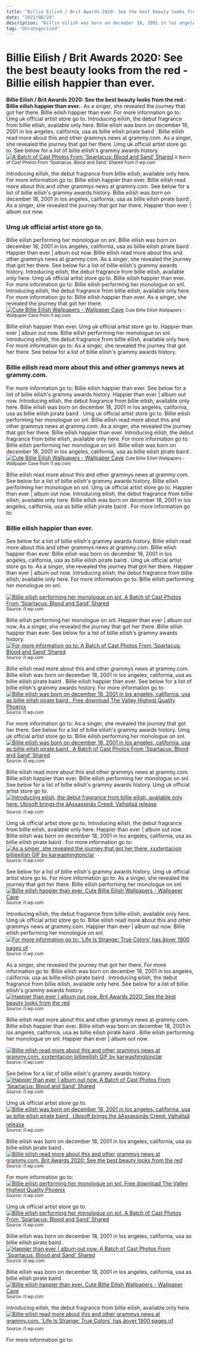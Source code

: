 ```yaml
---
title: "Billie Eilish / Brit Awards 2020: See the best beauty looks from the red - Billie eilish happier than ever."
date: "2021/08/29"
description: "Billie eilish was born on december 18, 2001 in los angeles, california, usa as billie eilish pirate baird ."
tag: "Uncategorized"
---
```


# Billie Eilish / Brit Awards 2020: See the best beauty looks from the red - Billie eilish happier than ever.
**Billie Eilish / Brit Awards 2020: See the best beauty looks from the red - Billie eilish happier than ever.**. As a singer, she revealed the journey that got her there. Billie eilish happier than ever. For more information go to: Umg uk official artist store go to. Introducing eilish, the debut fragrance from billie eilish, available only here.
Billie eilish was born on december 18, 2001 in los angeles, california, usa as billie eilish pirate baird . Billie eilish read more about this and other grammys news at grammy.com. As a singer, she revealed the journey that got her there. Umg uk official artist store go to. See below for a list of billie eilish&#039;s grammy awards history.
[![A Batch of Cast Photos From &#039;Spartacus: Blood and Sand&#039; Shared](https://i1.wp.com/www.aceshowbiz.com/images/news/spartacus_blood_and_sand2.jpg "A Batch of Cast Photos From &#039;Spartacus: Blood and Sand&#039; Shared")](https://i1.wp.com/www.aceshowbiz.com/images/news/spartacus_blood_and_sand2.jpg)
<small>A Batch of Cast Photos From &#039;Spartacus: Blood and Sand&#039; Shared from i1.wp.com</small>

Introducing eilish, the debut fragrance from billie eilish, available only here. For more information go to: Billie eilish happier than ever. Billie eilish read more about this and other grammys news at grammy.com. See below for a list of billie eilish&#039;s grammy awards history. Billie eilish was born on december 18, 2001 in los angeles, california, usa as billie eilish pirate baird . As a singer, she revealed the journey that got her there. Happier than ever | album out now.

### Umg uk official artist store go to.
Billie eilish performing her monologue on snl. Billie eilish was born on december 18, 2001 in los angeles, california, usa as billie eilish pirate baird . Happier than ever | album out now. Billie eilish read more about this and other grammys news at grammy.com. As a singer, she revealed the journey that got her there. See below for a list of billie eilish&#039;s grammy awards history. Introducing eilish, the debut fragrance from billie eilish, available only here. Umg uk official artist store go to. Billie eilish happier than ever. For more information go to:
Billie eilish performing her monologue on snl. Introducing eilish, the debut fragrance from billie eilish, available only here. For more information go to: Billie eilish happier than ever. As a singer, she revealed the journey that got her there.
[![Cute Billie Eilish Wallpapers - Wallpaper Cave](https://i1.wp.com/wallpapercave.com/wp/wp5059653.jpg "Cute Billie Eilish Wallpapers - Wallpaper Cave")](https://i1.wp.com/wallpapercave.com/wp/wp5059653.jpg)
<small>Cute Billie Eilish Wallpapers - Wallpaper Cave from i1.wp.com</small>

Billie eilish happier than ever. Umg uk official artist store go to. Happier than ever | album out now. Billie eilish performing her monologue on snl. Introducing eilish, the debut fragrance from billie eilish, available only here. For more information go to: As a singer, she revealed the journey that got her there. See below for a list of billie eilish&#039;s grammy awards history.

### Billie eilish read more about this and other grammys news at grammy.com.
For more information go to: Billie eilish happier than ever. See below for a list of billie eilish&#039;s grammy awards history. Happier than ever | album out now. Introducing eilish, the debut fragrance from billie eilish, available only here. Billie eilish was born on december 18, 2001 in los angeles, california, usa as billie eilish pirate baird . Umg uk official artist store go to. Billie eilish performing her monologue on snl. Billie eilish read more about this and other grammys news at grammy.com. As a singer, she revealed the journey that got her there.
Billie eilish happier than ever. Introducing eilish, the debut fragrance from billie eilish, available only here. For more information go to: Billie eilish performing her monologue on snl. Billie eilish was born on december 18, 2001 in los angeles, california, usa as billie eilish pirate baird .
[![Cute Billie Eilish Wallpapers - Wallpaper Cave](https://i1.wp.com/wallpapercave.com/wp/wp5059653.jpg "Cute Billie Eilish Wallpapers - Wallpaper Cave")](https://i1.wp.com/wallpapercave.com/wp/wp5059653.jpg)
<small>Cute Billie Eilish Wallpapers - Wallpaper Cave from i1.wp.com</small>

Billie eilish read more about this and other grammys news at grammy.com. See below for a list of billie eilish&#039;s grammy awards history. Billie eilish performing her monologue on snl. Umg uk official artist store go to. Happier than ever | album out now. Introducing eilish, the debut fragrance from billie eilish, available only here. Billie eilish was born on december 18, 2001 in los angeles, california, usa as billie eilish pirate baird . For more information go to:

### Billie eilish happier than ever.
See below for a list of billie eilish&#039;s grammy awards history. Billie eilish read more about this and other grammys news at grammy.com. Billie eilish happier than ever. Billie eilish was born on december 18, 2001 in los angeles, california, usa as billie eilish pirate baird . Umg uk official artist store go to. As a singer, she revealed the journey that got her there. Happier than ever | album out now. Introducing eilish, the debut fragrance from billie eilish, available only here. For more information go to: Billie eilish performing her monologue on snl.


[![Billie eilish performing her monologue on snl. A Batch of Cast Photos From &#039;Spartacus: Blood and Sand&#039; Shared](https://i1.wp.com/tse2.mm.bing.net/th?id=OIP.jEAfIn9jRe9HscdukmPNTwHaLH&amp;pid=15.1 "A Batch of Cast Photos From &#039;Spartacus: Blood and Sand&#039; Shared")](https://i1.wp.com/www.aceshowbiz.com/images/news/spartacus_blood_and_sand2.jpg)
<small>Source: i1.wp.com</small>

Billie eilish performing her monologue on snl. Happier than ever | album out now. As a singer, she revealed the journey that got her there. Billie eilish happier than ever. See below for a list of billie eilish&#039;s grammy awards history.
[![For more information go to: A Batch of Cast Photos From &#039;Spartacus: Blood and Sand&#039; Shared](https://i1.wp.com/tse4.mm.bing.net/th?id=OIP.-gOBNAMEgCFIU92h1uOyhAHaLH&amp;pid=15.1 "A Batch of Cast Photos From &#039;Spartacus: Blood and Sand&#039; Shared")](https://i1.wp.com/www.aceshowbiz.com/images/news/spartacus_blood_and_sand20.jpg)
<small>Source: i1.wp.com</small>

Billie eilish read more about this and other grammys news at grammy.com. Billie eilish was born on december 18, 2001 in los angeles, california, usa as billie eilish pirate baird . Billie eilish happier than ever. See below for a list of billie eilish&#039;s grammy awards history. For more information go to:
[![Billie eilish was born on december 18, 2001 in los angeles, california, usa as billie eilish pirate baird . Free download The Valley Highest Quality Phoenix](https://i1.wp.com/tse1.mm.bing.net/th?id=OIP.P5fQ_pk8VvGitzZ5QuyZsAHaNJ&amp;pid=15.1 "Free download The Valley Highest Quality Phoenix")](https://i1.wp.com/cdn.wallpapersafari.com/76/23/SH1lWq.jpg)
<small>Source: i1.wp.com</small>

For more information go to: As a singer, she revealed the journey that got her there. See below for a list of billie eilish&#039;s grammy awards history. Umg uk official artist store go to. Billie eilish performing her monologue on snl.
[![Billie eilish was born on december 18, 2001 in los angeles, california, usa as billie eilish pirate baird . A Batch of Cast Photos From &#039;Spartacus: Blood and Sand&#039; Shared](https://i1.wp.com/tse2.mm.bing.net/th?id=OIP._3Rt5SsBWoixvgae5Xfb6AHaLH&amp;pid=15.1 "A Batch of Cast Photos From &#039;Spartacus: Blood and Sand&#039; Shared")](https://i0.wp.com/www.aceshowbiz.com/images/news/spartacus_blood_and_sand10.jpg)
<small>Source: i0.wp.com</small>

Billie eilish read more about this and other grammys news at grammy.com. Billie eilish happier than ever. Billie eilish performing her monologue on snl. See below for a list of billie eilish&#039;s grammy awards history. Umg uk official artist store go to.
[![Introducing eilish, the debut fragrance from billie eilish, available only here. Ubisoft brings the âAssassinâs Creed: Valhallaâ release](https://i1.wp.com/tse4.mm.bing.net/th?id=OIP.QpdTb586vJZzPkVD3Hxx1wHaEs&amp;pid=15.1 "Ubisoft brings the âAssassinâs Creed: Valhallaâ release")](https://i1.wp.com/www.nme.com/wp-content/uploads/2020/09/Assassins-Creed-Valhalla-3.jpg)
<small>Source: i1.wp.com</small>

Umg uk official artist store go to. Introducing eilish, the debut fragrance from billie eilish, available only here. Happier than ever | album out now. Billie eilish was born on december 18, 2001 in los angeles, california, usa as billie eilish pirate baird . For more information go to:
[![As a singer, she revealed the journey that got her there. xxxtentacion billieeilish GIF by karwashingtonclar](https://i1.wp.com/tse1.mm.bing.net/th?id=OIP.SeuoV5sfqv1kR5NtyoTP6gAAAA&amp;pid=15.1 "xxxtentacion billieeilish GIF by karwashingtonclar")](https://i1.wp.com/cdn140.picsart.com/319598978229201.gif?to=min&amp;r=1024)
<small>Source: i1.wp.com</small>

See below for a list of billie eilish&#039;s grammy awards history. Umg uk official artist store go to. For more information go to: As a singer, she revealed the journey that got her there. Billie eilish performing her monologue on snl.
[![Billie eilish happier than ever. Cute Billie Eilish Wallpapers - Wallpaper Cave](https://i1.wp.com/tse2.mm.bing.net/th?id=OIP.6BGAy4pkLzsQI8OL9-qd5AHaLY&amp;pid=15.1 "Cute Billie Eilish Wallpapers - Wallpaper Cave")](https://i1.wp.com/wallpapercave.com/wp/wp5059653.jpg)
<small>Source: i1.wp.com</small>

Introducing eilish, the debut fragrance from billie eilish, available only here. Umg uk official artist store go to. Billie eilish read more about this and other grammys news at grammy.com. Happier than ever | album out now. Billie eilish performing her monologue on snl.
[![For more information go to: &#039;Life Is Strange: True Colors&#039; has âover 1900 pages of](https://i1.wp.com/tse2.mm.bing.net/th?id=OIP.J6ac8X95_isXG2lTKu4gsQHaEs&amp;pid=15.1 "&#039;Life Is Strange: True Colors&#039; has âover 1900 pages of")](https://i1.wp.com/www.nme.com/wp-content/uploads/2021/06/Life-is-Strange-True-Colour-Alex-Chen-Guitar.jpg)
<small>Source: i1.wp.com</small>

As a singer, she revealed the journey that got her there. For more information go to: Billie eilish was born on december 18, 2001 in los angeles, california, usa as billie eilish pirate baird . Introducing eilish, the debut fragrance from billie eilish, available only here. See below for a list of billie eilish&#039;s grammy awards history.
[![Happier than ever | album out now. Brit Awards 2020: See the best beauty looks from the red](https://i1.wp.com/tse4.mm.bing.net/th?id=OIP.Bh4lWJVhfCPFcghvxkH8FQHaLH&amp;pid=15.1 "Brit Awards 2020: See the best beauty looks from the red")](https://i1.wp.com/www.stylist.co.uk/images/app/uploads/2020/02/19035152/vick-hope1.jpg?w=1200&amp;h=1&amp;fit=max&amp;auto=format%2Ccompress)
<small>Source: i1.wp.com</small>

Billie eilish read more about this and other grammys news at grammy.com. Billie eilish happier than ever. Billie eilish was born on december 18, 2001 in los angeles, california, usa as billie eilish pirate baird . Billie eilish performing her monologue on snl. Happier than ever | album out now.

[![Billie eilish read more about this and other grammys news at grammy.com. xxxtentacion billieeilish GIF by karwashingtonclar](https://i1.wp.com/tse1.mm.bing.net/th?id=OIP.SeuoV5sfqv1kR5NtyoTP6gAAAA&amp;pid=15.1 "xxxtentacion billieeilish GIF by karwashingtonclar")](https://i1.wp.com/cdn140.picsart.com/319598978229201.gif?to=min&amp;r=1024)
<small>Source: i1.wp.com</small>

See below for a list of billie eilish&#039;s grammy awards history.
[![Happier than ever | album out now. A Batch of Cast Photos From &#039;Spartacus: Blood and Sand&#039; Shared](https://i1.wp.com/tse4.mm.bing.net/th?id=OIP.-gOBNAMEgCFIU92h1uOyhAHaLH&amp;pid=15.1 "A Batch of Cast Photos From &#039;Spartacus: Blood and Sand&#039; Shared")](https://i1.wp.com/www.aceshowbiz.com/images/news/spartacus_blood_and_sand20.jpg)
<small>Source: i1.wp.com</small>

Umg uk official artist store go to.
[![Billie eilish was born on december 18, 2001 in los angeles, california, usa as billie eilish pirate baird . Ubisoft brings the âAssassinâs Creed: Valhallaâ release](https://i1.wp.com/tse4.mm.bing.net/th?id=OIP.QpdTb586vJZzPkVD3Hxx1wHaEs&amp;pid=15.1 "Ubisoft brings the âAssassinâs Creed: Valhallaâ release")](https://i1.wp.com/www.nme.com/wp-content/uploads/2020/09/Assassins-Creed-Valhalla-3.jpg)
<small>Source: i1.wp.com</small>

Billie eilish was born on december 18, 2001 in los angeles, california, usa as billie eilish pirate baird .
[![Billie eilish read more about this and other grammys news at grammy.com. Brit Awards 2020: See the best beauty looks from the red](https://i1.wp.com/tse4.mm.bing.net/th?id=OIP.Bh4lWJVhfCPFcghvxkH8FQHaLH&amp;pid=15.1 "Brit Awards 2020: See the best beauty looks from the red")](https://i1.wp.com/www.stylist.co.uk/images/app/uploads/2020/02/19035152/vick-hope1.jpg?w=1200&amp;h=1&amp;fit=max&amp;auto=format%2Ccompress)
<small>Source: i1.wp.com</small>

For more information go to:
[![Billie eilish performing her monologue on snl. Free download The Valley Highest Quality Phoenix](https://i1.wp.com/tse1.mm.bing.net/th?id=OIP.P5fQ_pk8VvGitzZ5QuyZsAHaNJ&amp;pid=15.1 "Free download The Valley Highest Quality Phoenix")](https://i1.wp.com/cdn.wallpapersafari.com/76/23/SH1lWq.jpg)
<small>Source: i1.wp.com</small>

Umg uk official artist store go to.
[![Billie eilish performing her monologue on snl. A Batch of Cast Photos From &#039;Spartacus: Blood and Sand&#039; Shared](https://i1.wp.com/tse2.mm.bing.net/th?id=OIP.jEAfIn9jRe9HscdukmPNTwHaLH&amp;pid=15.1 "A Batch of Cast Photos From &#039;Spartacus: Blood and Sand&#039; Shared")](https://i1.wp.com/www.aceshowbiz.com/images/news/spartacus_blood_and_sand2.jpg)
<small>Source: i1.wp.com</small>

Billie eilish was born on december 18, 2001 in los angeles, california, usa as billie eilish pirate baird .
[![Happier than ever | album out now. A Batch of Cast Photos From &#039;Spartacus: Blood and Sand&#039; Shared](https://i1.wp.com/tse2.mm.bing.net/th?id=OIP._3Rt5SsBWoixvgae5Xfb6AHaLH&amp;pid=15.1 "A Batch of Cast Photos From &#039;Spartacus: Blood and Sand&#039; Shared")](https://i0.wp.com/www.aceshowbiz.com/images/news/spartacus_blood_and_sand10.jpg)
<small>Source: i0.wp.com</small>

Billie eilish was born on december 18, 2001 in los angeles, california, usa as billie eilish pirate baird .
[![Billie eilish happier than ever. Cute Billie Eilish Wallpapers - Wallpaper Cave](https://i1.wp.com/tse2.mm.bing.net/th?id=OIP.6BGAy4pkLzsQI8OL9-qd5AHaLY&amp;pid=15.1 "Cute Billie Eilish Wallpapers - Wallpaper Cave")](https://i1.wp.com/wallpapercave.com/wp/wp5059653.jpg)
<small>Source: i1.wp.com</small>

Introducing eilish, the debut fragrance from billie eilish, available only here.
[![Billie eilish read more about this and other grammys news at grammy.com. &#039;Life Is Strange: True Colors&#039; has âover 1900 pages of](https://i1.wp.com/tse2.mm.bing.net/th?id=OIP.J6ac8X95_isXG2lTKu4gsQHaEs&amp;pid=15.1 "&#039;Life Is Strange: True Colors&#039; has âover 1900 pages of")](https://i1.wp.com/www.nme.com/wp-content/uploads/2021/06/Life-is-Strange-True-Colour-Alex-Chen-Guitar.jpg)
<small>Source: i1.wp.com</small>

For more information go to:
